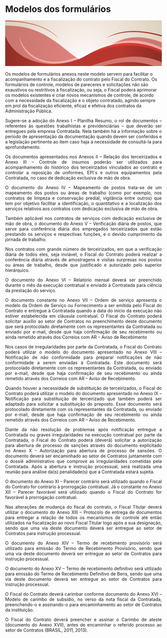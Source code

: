 
# **Modelos dos formulários**

<style>
p.combinado:first-letter { 
	color: #F5843A; 
	font-size:xx-large; 
}
.info {
  background-color: #e7f3fe;
  border-left: 6px solid #2196F3;
}
.success {
  background-color: #ddffdd;
  border-left: 6px solid #4CAF50;
}

.danger {
  background-color: #ffdddd;
  border-left: 6px solid #f44336;
}

.block {
  display: block;
  width: 100%;
  border: none;
  background-color: #4CAF50;
  color: white;
  padding: 14px 28px;
  font-size: 16px;
  cursor: pointer;
  text-align: center;
}

.block:hover {
  background-color: #ddd;
  color: black;
}
</style>
<link rel="stylesheet" href="https://use.fontawesome.com/releases/v5.8.2/css/all.css" integrity="sha384-oS3vJWv+0UjzBfQzYUhtDYW+Pj2yciDJxpsK1OYPAYjqT085Qq/1cq5FLXAZQ7Ay" crossorigin="anonymous">

![Legenda](../imagens/capitulo.png)



<p style="text-align: justify;">

Os modelos de formulários anexos neste modelo servem para facilitar o acompanhamento e a
fiscalização do contrato pelo Fiscal do Contrato. Os formulários de controle, modelos de pareceres
e solicitações não são exaustivos ou restritivos à fiscalização, ou seja, o Fiscal poderá aprimorar
os modelos existentes e criar novos mecanismos de controle, de acordo com a necessidade da
fiscalização e o objeto contratado, agindo sempre em prol da fiscalização eficiente, eficaz e efetiva
dos contratos da Administração Pública.
</p>

<p style="text-align: justify;">
Sugere-se a adoção do Anexo I – Planilha Resumo, o rol de documentos – referentes às questões
trabalhistas e previdenciárias – que deverão ser entregues pela empresa Contratada. Nela também
há a informação sobre o período de apresentação da documentação quando devem ser conferidos e
a legislação pertinente ao item caso haja a necessidade de consultá-la para aprofundamento.
</p>

<p style="text-align: justify;">
Os documentos apresentados nos Anexos II – Relação dos terceirizados e Anexo III – Controle
de insumos poderão ser utilizados para acompanhamento do histórico dos terceirizados vinculados
ao contrato e controlar a reposição de uniformes, EPI´s e outros equipamentos pela Contratada, no
caso de dedicação exclusiva de mão de obra.
</p>

<p style="text-align: justify;">
O documento do Anexo IV – Mapeamento de postos trata-se de um mapeamento dos postos ou
áreas de trabalho (como por exemplo, nos contratos de limpeza e conservação predial, vigilância
entre outros) que tem por objetivo facilitar a identificação, o quantitativo e a localização dos serviços
relativos aos contratos com dedicação exclusiva de mão de obra.
</p>

<p style="text-align: justify;">
Também aplicável nos contratos de serviços com dedicação exclusiva de mão de obra, o
documento do Anexo V – Verificação diária de postos, que serve para conferência diária dos
empregados terceirizados que estão prestando os serviços e respectivas funções, e o devido
cumprimento da jornada de trabalho.
</p>

<p style="text-align: justify;">
Nos contratos com grande número de terceirizados, em que a verificação diária de todos eles,
seja inviável, o Fiscal do Contrato poderá realizar a conferência diária através de amostragens e
visitas surpresas nos postos ou áreas de trabalho, desde que justificado e autorizado pelo superior
hierárquico.
</p>

<p style="text-align: justify;">
O documento do Anexo VI – Relatório mensal deverá ser preenchido durante o mês da execução
contratual e enviado à Contratada para ciência da prestação do serviço.
</p>

<p style="text-align: justify;">
O documento constante no Anexo VII – Ordem de serviço apresenta o modelo da Ordem de
Serviço ou Fornecimento a ser emitida pelo Fiscal do Contrato e entregue à Contratada quando a data
do início da execução não estiver estabelecida em cláusula contratual. O Fiscal do Contrato poderá
solicitar auxílio ao setor de Contratos no preenchimento deste documento que será protocolado
diretamente com os representantes da Contratada ou enviado por e-mail, desde que haja confirmação
de seu recebimento ou ainda remetido através dos Correios com AR – Aviso de Recebimento
</p>

<p style="text-align: justify;">
Nos casos de irregularidades por parte da Contratada, o Fiscal do Contrato poderá utilizar o
modelo do documento apresentado no Anexo VIII – Notificação de não conformidade para preparar notificações de não conformidade a serem enviadas à Contratada. Este documento será
protocolado diretamente com os representantes da Contratada, ou enviado por e-mail, desde que
haja confirmação de seu recebimento ou ainda remetido através dos Correios com AR – Aviso de
Recebimento.

</p>


<p style="text-align: justify;">
Quando houver a necessidade de substituição de terceirizados, o Fiscal do Contrato poderá utilizar o modelo do documento apresentado no Anexo IX – Notificação para substituição de terceirizado
que também poderá ser adaptado para solicitar a substituição do preposto. Esse documento será
protocolado diretamente com os representantes da Contratada, ou enviado por e-mail, desde que
haja confirmação de seu recebimento ou ainda remetido através dos Correios com AR – Aviso de
Recebimento.
</p>


<p style="text-align: justify;">
Diante da não resolução de problemas após notificação entregue a Contratada ou graves
irregularidades na execução contratual por parte da Contratada, o Fiscal do Contrato poderá (deverá)
solicitar a autorização para abertura de processo de sanções através do documento explicitado no
Anexo X – Autorização para abertura de processo de sansões. O documento deverá ser encaminhado
ao setor de Contratos juntamente com o dossiê administrativo que comprove as irregularidades
cometidas pela Contratada. Após a abertura e instrução processual, será realizada uma reunião
para análise da(s) penalidade(s) que a Contratada estará sujeita.
</p>


<p style="text-align: justify;">
O documento do Anexo XI – Parecer contrário será utilizado quando o Fiscal do Contrato for
contrário à prorrogação contratual. Já o constante no Anexo XII – Parecer favorável será utilizado
quando o Fiscal do Contrato for favorável à prorrogação contratual.

</p>


<p style="text-align: justify;">
Nas alterações de mudança do fiscal do contrato, o Fiscal Titular deverá utilizar o documento do
Anexo XIII – Protocolo de entrega de documentos para entregar a relação de todos os mecanismos
de controle até então utilizados na fiscalização ao novo Fiscal Titular logo após a sua designação,
sendo que uma via deste documento deverá ser entregue ao setor de Contratos para instrução
processual.
</p>


<p style="text-align: justify;">
O documento do Anexo XIV – Termo de recebimento provisório será utilizado para emissão do
Termo de Recebimento Provisório, sendo que uma via deste documento deverá ser entregue ao
setor de Contratos para instrução processual.

</p>


<p style="text-align: justify;">
O documento do Anexo XV – Termo de recebimento definitivo será utilizado para emissão do
Termo de Recebimento Definitivo de Bens, sendo que uma via deste documento deverá ser entregue
ao setor de Contratos para instrução processual.
</p>


<p style="text-align: justify;">
O Fiscal do Contrato deverá carimbar conforme documento do Anexo XVI – Modelo de carimbo de
subsídio, no verso da nota fiscal da Contratada, preenchendo-o e assinando-o para encaminhamento
ao setor de Contratos da instituição.
</p>


<p style="text-align: justify;">
O Fiscal do Contrato deverá preencher e assinar o Carimbo de ateste (documento do Anexo
XVII), antes de encaminhar o referido processo ao setor de Contratos (BRASIL, 2011, 2013).
</p>